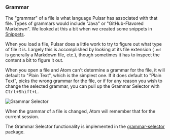 ### Grammar

The "grammar" of a file is what language Pulsar has associated with that file.
Types of grammars would include "Java" or "GitHub-Flavored Markdown". We looked
at this a bit when we created some snippets in [Snippets](#snippets).

When you load a file, Pulsar does a little work to try to figure out what type
of file it is. Largely this is accomplished by looking at its file extension
(`.md` is generally a Markdown file, etc.), though sometimes it has to inspect
the content a bit to figure it out.

When you open a file and Atom can't determine a grammar for the file, it will
default to "Plain Text", which is the simplest one. If it does default to
"Plain Text", picks the wrong grammar for the file, or if for any reason you
wish to change the selected grammar, you can pull up the Grammar Selector with
<kbd>Ctrl+Shift+L</kbd>.

![Grammar Selector](@images/atom/grammar.png "Grammar Selector")

When the grammar of a file is changed, Atom will remember that for the current
session.

The Grammar Selector functionality is implemented in the [grammar-selector](https://github.com/pulsar-edit/pulsar/tree/master/packages/grammar-selector)
package.
